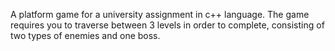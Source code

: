 A platform game for a university assignment in c++ language. The game requires you to traverse between 3 levels in order to complete, consisting of two types of enemies and one boss.  
